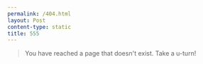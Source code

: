 ```yaml
---
permalink: /404.html
layout: Post
content-type: static
title: 555
---
```


> You have reached a page that doesn't exist. Take a u-turn!
